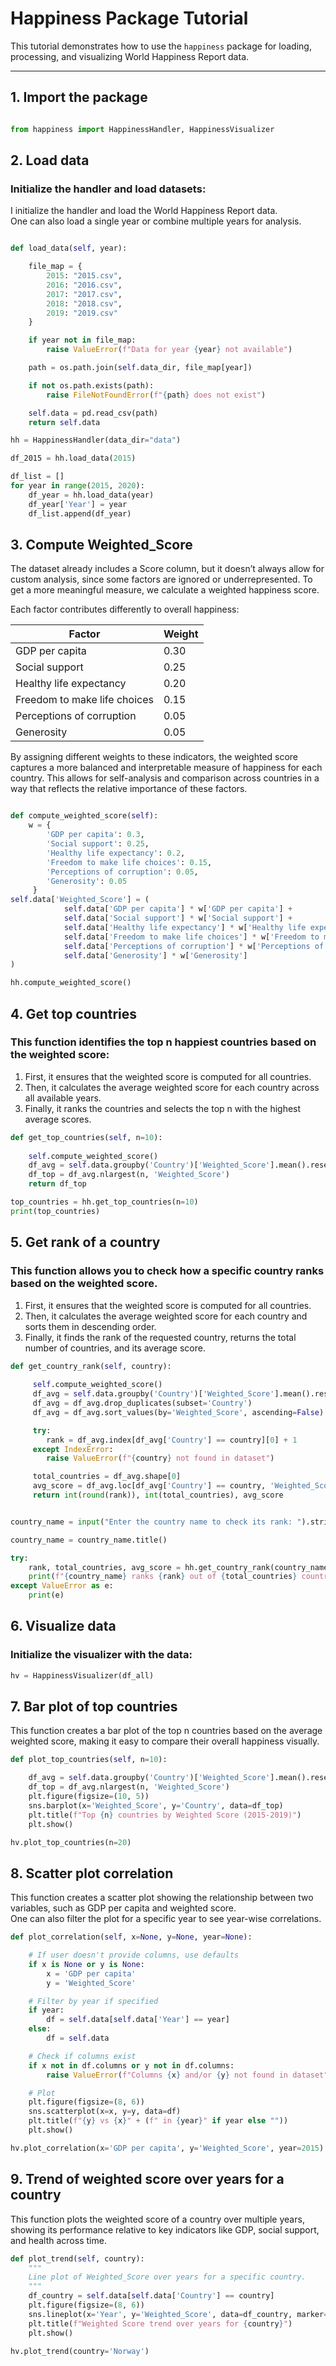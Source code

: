 # Happiness Package Tutorial

This tutorial demonstrates how to use the `happiness` package for loading, processing, and visualizing World Happiness Report data.

---

## 1. Import the package

```python

from happiness import HappinessHandler, HappinessVisualizer
```

## 2. Load data
### Initialize the handler and load datasets:
I initialize the handler and load the World Happiness Report data. <br>
One can also load a single year or combine multiple years for analysis.
```python

def load_data(self, year):

    file_map = {
        2015: "2015.csv",
        2016: "2016.csv",
        2017: "2017.csv",
        2018: "2018.csv",
        2019: "2019.csv"
    }

    if year not in file_map:
        raise ValueError(f"Data for year {year} not available")

    path = os.path.join(self.data_dir, file_map[year])

    if not os.path.exists(path):
        raise FileNotFoundError(f"{path} does not exist")

    self.data = pd.read_csv(path)
    return self.data

hh = HappinessHandler(data_dir="data")

df_2015 = hh.load_data(2015)

df_list = []
for year in range(2015, 2020):
    df_year = hh.load_data(year)
    df_year['Year'] = year
    df_list.append(df_year)
```
## 3. Compute Weighted_Score

The dataset already includes a Score column, but it doesn’t always allow for custom analysis, since some factors are ignored or underrepresented. To get a more meaningful measure, we calculate a weighted happiness score.<br>

Each factor contributes differently to overall happiness:<br>

| Factor | Weight |
|--------|--------|
| GDP per capita | 0.30 |
| Social support | 0.25 |
| Healthy life expectancy | 0.20 |
| Freedom to make life choices | 0.15 |
| Perceptions of corruption | 0.05 |
| Generosity | 0.05 |

By assigning different weights to these indicators, the weighted score captures a more balanced and interpretable measure of happiness for each country. This allows for self-analysis and comparison across countries in a way that reflects the relative importance of these factors.

```python

def compute_weighted_score(self):
    w = {
        'GDP per capita': 0.3,
        'Social support': 0.25,
        'Healthy life expectancy': 0.2,
        'Freedom to make life choices': 0.15,
        'Perceptions of corruption': 0.05, 
        'Generosity': 0.05 
     }
self.data['Weighted_Score'] = (
            self.data['GDP per capita'] * w['GDP per capita'] +
            self.data['Social support'] * w['Social support'] +
            self.data['Healthy life expectancy'] * w['Healthy life expectancy'] +
            self.data['Freedom to make life choices'] * w['Freedom to make life choices'] +
            self.data['Perceptions of corruption'] * w['Perceptions of corruption'] +
            self.data['Generosity'] * w['Generosity']
)

hh.compute_weighted_score()

```

## 4. Get top countries

### This function identifies the top n happiest countries based on the weighted score:
1. First, it ensures that the weighted score is computed for all countries.
2. Then, it calculates the average weighted score for each country across all available years.
3. Finally, it ranks the countries and selects the top n with the highest average scores.

```python
def get_top_countries(self, n=10):
        
    self.compute_weighted_score()  
    df_avg = self.data.groupby('Country')['Weighted_Score'].mean().reset_index()
    df_top = df_avg.nlargest(n, 'Weighted_Score')
    return df_top

top_countries = hh.get_top_countries(n=10)
print(top_countries)
```


## 5. Get rank of a country
### This function allows you to check how a specific country ranks based on the weighted score.
1. First, it ensures that the weighted score is computed for all countries.
2. Then, it calculates the average weighted score for each country and sorts them in descending order.
3. Finally, it finds the rank of the requested country, returns the total number of countries, and its average score.


```python
def get_country_rank(self, country):
       
     self.compute_weighted_score()  
     df_avg = self.data.groupby('Country')['Weighted_Score'].mean().reset_index()
     df_avg = df_avg.drop_duplicates(subset='Country')
     df_avg = df_avg.sort_values(by='Weighted_Score', ascending=False).reset_index(drop=True)

     try:
        rank = df_avg.index[df_avg['Country'] == country][0] + 1
     except IndexError:
        raise ValueError(f"{country} not found in dataset")

     total_countries = df_avg.shape[0]
     avg_score = df_avg.loc[df_avg['Country'] == country, 'Weighted_Score'].values[0]
     return int(round(rank)), int(total_countries), avg_score


country_name = input("Enter the country name to check its rank: ").strip()

country_name = country_name.title()

try:
    rank, total_countries, avg_score = hh.get_country_rank(country_name)
    print(f"{country_name} ranks {rank} out of {total_countries} countries with an average score of {avg_score:.2f}")
except ValueError as e:
    print(e)

```

## 6. Visualize data
### Initialize the visualizer with the data:

```python
hv = HappinessVisualizer(df_all) 
```

## 7. Bar plot of top countries
This function creates a bar plot of the top n countries based on the average weighted score, making it easy to compare their overall happiness visually.

```python
def plot_top_countries(self, n=10):

    df_avg = self.data.groupby('Country')['Weighted_Score'].mean().reset_index()
    df_top = df_avg.nlargest(n, 'Weighted_Score')
    plt.figure(figsize=(10, 5))
    sns.barplot(x='Weighted_Score', y='Country', data=df_top)
    plt.title(f"Top {n} countries by Weighted Score (2015-2019)")
    plt.show()

hv.plot_top_countries(n=20)
```

## 8. Scatter plot correlation
This function creates a scatter plot showing the relationship between two variables, such as GDP per capita and weighted score.<br>
One can also filter the plot for a specific year to see year-wise correlations.
```python
def plot_correlation(self, x=None, y=None, year=None):

    # If user doesn't provide columns, use defaults
    if x is None or y is None:
        x = 'GDP per capita'
        y = 'Weighted_Score'

    # Filter by year if specified
    if year:
        df = self.data[self.data['Year'] == year]
    else:
        df = self.data

    # Check if columns exist
    if x not in df.columns or y not in df.columns:
        raise ValueError(f"Columns {x} and/or {y} not found in dataset")

    # Plot
    plt.figure(figsize=(8, 6))
    sns.scatterplot(x=x, y=y, data=df)
    plt.title(f"{y} vs {x}" + (f" in {year}" if year else ""))
    plt.show()

hv.plot_correlation(x='GDP per capita', y='Weighted_Score', year=2015)
```

## 9. Trend of weighted score over years for a country
This function plots the weighted score of a country over multiple years, showing its performance relative to key indicators like GDP, social support, and health across time.
```python
def plot_trend(self, country):
    """
    Line plot of Weighted_Score over years for a specific country.
    """
    df_country = self.data[self.data['Country'] == country]
    plt.figure(figsize=(8, 6))
    sns.lineplot(x='Year', y='Weighted_Score', data=df_country, marker='o')
    plt.title(f"Weighted Score trend over years for {country}")
    plt.show()

hv.plot_trend(country='Norway')

```
